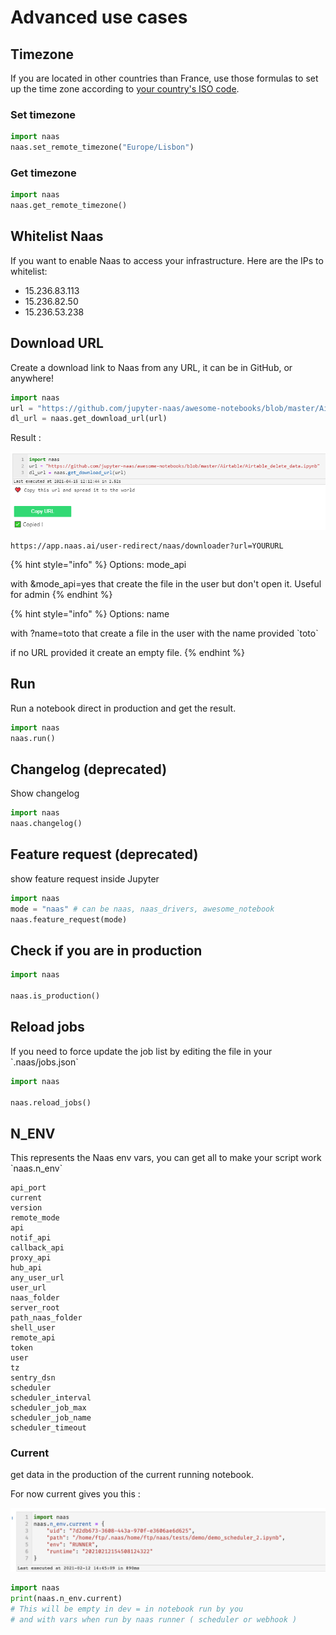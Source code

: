 # Advanced use cases

## Timezone

If you are located in other countries than France, use those formulas to set up the time zone according to [your country's ISO code](https://timezonedb.com/time-zones).

### Set timezone

```python
import naas
naas.set_remote_timezone("Europe/Lisbon")
```

### Get timezone

```python
import naas
naas.get_remote_timezone()
```

## Whitelist Naas&#x20;

If you want to enable Naas to access your infrastructure. Here are the IPs to whitelist:

* 15.236.83.113
* 15.236.82.50
* 15.236.53.238

## Download URL

Create a download link to Naas from any URL, it can be in GitHub, or anywhere!

```python
import naas
url = "https://github.com/jupyter-naas/awesome-notebooks/blob/master/Airtable/Airtable_delete_data.ipynb"
dl_url = naas.get_download_url(url)
```

Result :

![](<../.gitbook/assets/image (5) (1) (1) (1).png>)

```
https://app.naas.ai/user-redirect/naas/downloader?url=YOURURL
```

{% hint style="info" %}
Options: mode\_api&#x20;

with \&mode\_api=yes that create the file in the user but don't open it. Useful for admin&#x20;
{% endhint %}

{% hint style="info" %}
Options: name&#x20;

with ?name=toto that create a file in the user with the name provided \`toto\`

&#x20;if no URL provided it create an empty file.&#x20;
{% endhint %}

## Run

Run a notebook direct in production and get the result.

```python
import naas
naas.run()
```

## Changelog (deprecated)

Show changelog&#x20;

```python
import naas
naas.changelog()
```

## Feature request (deprecated)

show feature request inside Jupyter

```python
import naas
mode = "naas" # can be naas, naas_drivers, awesome_notebook
naas.feature_request(mode)
```

## Check if you are in production

```python
import naas

naas.is_production()
```

## Reload jobs

If you need to force update the job list by editing the file in your \`.naas/jobs.json\`

```python
import naas

naas.reload_jobs()
```

## N\_ENV

This represents the Naas env vars, you can get all to make your script work \`naas.n\_env\`

```
api_port
current
version
remote_mode
api
notif_api
callback_api
proxy_api
hub_api
any_user_url
user_url
naas_folder
server_root
path_naas_folder
shell_user
remote_api
token
user
tz
sentry_dsn
scheduler
scheduler_interval
scheduler_job_max
scheduler_job_name
scheduler_timeout
```

### Current

get data in the production of the current running notebook.

For now current gives you this :

![](<../.gitbook/assets/image (4).png>)

```python
import naas
print(naas.n_env.current)
# This will be empty in dev = in notebook run by you
# and with vars when run by naas runner ( scheduler or webhook )
```
